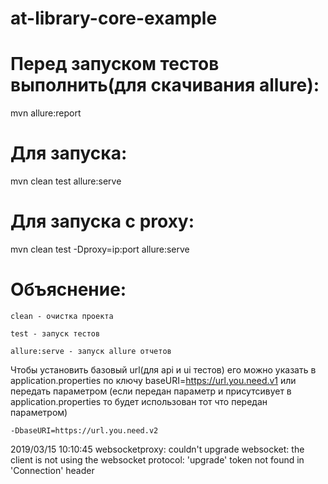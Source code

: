 # at-library-core-example

# Перед запуском тестов выполнить(для скачивания allure):
mvn allure:report

# Для запуска:
mvn clean test allure:serve

# Для запуска с proxy:
mvn clean test -Dproxy=ip:port allure:serve

Объяснение:
=========================

```mvn
clean - очистка проекта
```

```mvn
test - запуск тестов
```

```mvn
allure:serve - запуск allure отчетов
```

Чтобы установить базовый url(для api и ui тестов) его можно указать в application.properties по ключу baseURI=https://url.you.need.v1
или передать параметром (если передан параметр и присутсивует в application.properties то будет использован тот что передан параметром)

```mvn
-DbaseURI=https://url.you.need.v2
```




2019/03/15 10:10:45 websocketproxy: couldn't upgrade websocket: the client is not using the websocket protocol: 'upgrade' token not found in 'Connection' header
